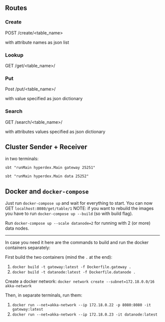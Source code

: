 ## Routes
### Create

POST /create/<table_name>

with attribute names as json list

### Lookup

GET /get/<table_name>/<key>

### Put

Post /put/<table_name>/<key>

with value specified as json dictionary

### Search

GET /search/<table_name>/

with attributes values specified as json dictionary

## Cluster Sender + Receiver
in two terminals:

`sbt "runMain hyperdex.Main gateway 25251"`

`sbt "runMain hyperdex.Main data 25252"`


## Docker and `docker-compose`
Just run `docker-compose up` and wait for everything to start. You can now GET `localhost:8080/get/table/1`
NOTE: if you want to rebuild the images you have to run `docker-compose up --build` (so with build flag).

Run `docker-compose up --scale datanode=2` for running with 2 (or more) data nodes.

---

In case you need it here are the commands to build and run the docker containers separately:

First build the two containers (mind the `.` at the end):
1. `docker build -t gateway:latest -f Dockerfile.gateway .`
2. `docker build -t datanode:latest -f Dockerfile.datanode .`

Create a docker network: `docker network create --subnet=172.18.0.0/16 akka-network`

Then, in separate terminals, run them:
1. `docker run --net=akka-network --ip 172.18.0.22 -p 8080:8080 -it gateway:latest`
2. `docker run --net=akka-network --ip 172.18.0.23 -it datanode:latest`

